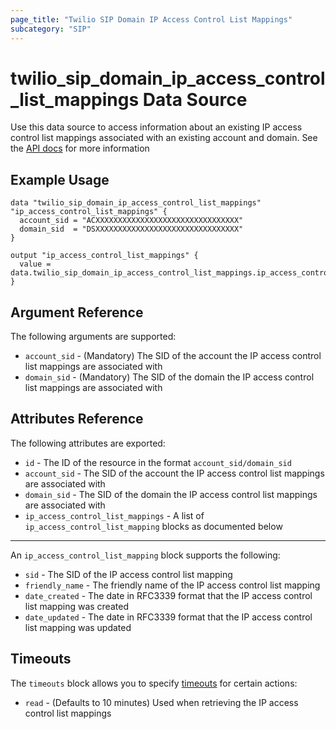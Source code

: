 ```yaml
---
page_title: "Twilio SIP Domain IP Access Control List Mappings"
subcategory: "SIP"
---
```


# twilio_sip_domain_ip_access_control_list_mappings Data Source

Use this data source to access information about an existing IP access control list mappings associated with an existing account and domain. See the [API docs](https://www.twilio.com/docs/voice/sip/api/sip-ipaccesscontrollistmapping-resource) for more information

## Example Usage

```hcl
data "twilio_sip_domain_ip_access_control_list_mappings" "ip_access_control_list_mappings" {
  account_sid = "ACXXXXXXXXXXXXXXXXXXXXXXXXXXXXXXXX"
  domain_sid  = "DSXXXXXXXXXXXXXXXXXXXXXXXXXXXXXXXX"
}

output "ip_access_control_list_mappings" {
  value = data.twilio_sip_domain_ip_access_control_list_mappings.ip_access_control_list_mappings
}
```

## Argument Reference

The following arguments are supported:

- `account_sid` - (Mandatory) The SID of the account the IP access control list mappings are associated with
- `domain_sid` - (Mandatory) The SID of the domain the IP access control list mappings are associated with

## Attributes Reference

The following attributes are exported:

- `id` - The ID of the resource in the format `account_sid/domain_sid`
- `account_sid` - The SID of the account the IP access control list mappings are associated with
- `domain_sid` - The SID of the domain the IP access control list mappings are associated with
- `ip_access_control_list_mappings` - A list of `ip_access_control_list_mapping` blocks as documented below

---

An `ip_access_control_list_mapping` block supports the following:

- `sid` - The SID of the IP access control list mapping
- `friendly_name` - The friendly name of the IP access control list mapping
- `date_created` - The date in RFC3339 format that the IP access control list mapping was created
- `date_updated` - The date in RFC3339 format that the IP access control list mapping was updated

## Timeouts

The `timeouts` block allows you to specify [timeouts](https://www.terraform.io/docs/configuration/resources.html#timeouts) for certain actions:

- `read` - (Defaults to 10 minutes) Used when retrieving the IP access control list mappings
